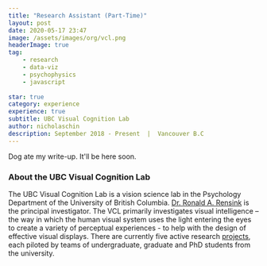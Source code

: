 ```yaml
---
title: "Research Assistant (Part-Time)" 
layout: post 
date: 2020-05-17 23:47
image: /assets/images/org/vcl.png
headerImage: true
tag:
    - research
    - data-viz
    - psychophysics
    - javascript
    
star: true
category: experience 
experience: true
subtitle: UBC Visual Cognition Lab
author: nicholaschin
description: September 2018 - Present  |  Vancouver B.C
--- 
```


Dog ate my write-up. It'll be here soon.

<!-- Flowshow -->
<!-- Correlation -->

### About the UBC Visual Cognition Lab
The UBC Visual Cognition Lab is a vision science lab in the Psychology Department of the University of British Columbia. <a href="https://viscoglab.psych.ubc.ca/person/ronald-rensink/">Dr. Ronald A. Rensink</a> is the principal investigator. The VCL primarily investigates visual intelligence – the way in which the human visual system uses the light entering the eyes to create a variety of perceptual experiences - to help with the design of effective visual displays. There are currently five active research <a href="https://viscoglab.psych.ubc.ca/research/">projects</a>, each piloted by teams of undergraduate, graduate and PhD students from the university. 